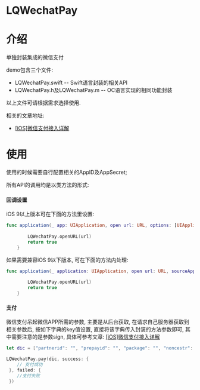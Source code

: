 
# LQWechatPay
# 介绍
单独封装集成的微信支付

demo包含三个文件:
- LQWechatPay.swift -- Swift语言封装的相关API
- LQWechatPay.h及LQWechatPay.m -- OC语言实现的相同功能封装

以上文件可请根据需求选择使用.

相关的文章地址:
- [[iOS]微信支付接入详解](http://www.jianshu.com/p/a92082b26fd9)

# 使用
使用的时候需要自行配置相关的AppID及AppSecret;

所有API的调用均是以类方法的形式:
#### 回调设置

iOS 9以上版本可在下面的方法里设置:
```Swift
func application(_ app: UIApplication, open url: URL, options: [UIApplicationOpenURLOptionsKey : Any] = [:]) -> Bool {
        
        LQWechatPay.openURL(url)
        return true
    }
```

如果需要兼容iOS 9以下版本, 可在下面的方法内处理:
```Swift
func application(_ application: UIApplication, open url: URL, sourceApplication: String?, annotation: Any) -> Bool {
        
        LQWechatPay.openURL(url)
        return true
    }
```
    
#### 支付

微信支付吊起微信APP所需的参数, 主要是从后台获取, 在请求自己服务器获取到相关参数后, 按如下字典的key值设置, 直接将该字典传入封装的方法参数即可, 其中需要注意的是参数sign, 具体可参考文章: [[iOS]微信支付接入详解](http://www.jianshu.com/p/a92082b26fd9)

```Swift
let dic = ["partnerid": "", "prepayid": "", "package": "", "noncestr": "", "timestamp": "", "sign": ""]

LQWechatPay.pay(dic, success: {
    // 支付成功
 }, failed: {
    //支付失败
 })
```





